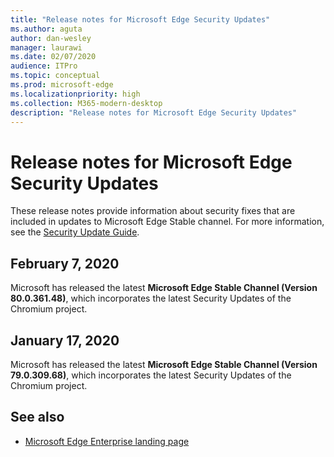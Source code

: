 ```yaml
---
title: "Release notes for Microsoft Edge Security Updates"
ms.author: aguta
author: dan-wesley
manager: laurawi
ms.date: 02/07/2020
audience: ITPro
ms.topic: conceptual
ms.prod: microsoft-edge
ms.localizationpriority: high
ms.collection: M365-modern-desktop
description: "Release notes for Microsoft Edge Security Updates"
---
```


# Release notes for Microsoft Edge Security Updates

These release notes provide information about security fixes that are included in updates to Microsoft Edge Stable channel. For more information, see the [Security Update Guide](https://portal.msrc.microsoft.com/en-us/security-guidance/advisory/ADV200002).

## February 7, 2020

Microsoft has released the latest **Microsoft Edge Stable Channel (Version 80.0.361.48)**, which incorporates the latest Security Updates of the Chromium project.

## January 17, 2020

Microsoft has released the latest **Microsoft Edge Stable Channel (Version 79.0.309.68)**, which incorporates the latest Security Updates of the Chromium project.

## See also

- [Microsoft Edge Enterprise landing page](https://aka.ms/EdgeEnterprise)

